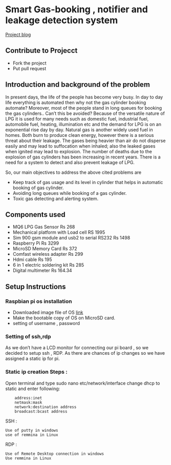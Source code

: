 ﻿# Smart Gas-booking , notifier and leakage detection system

[Project blog](http://epicsdora.blogspot.in/)

## Contribute to Projecct

* Fork the project
* Put pull request

## Introduction and background of the problem

  In present days, the life of the people has become very busy. In day to day life everything is automated then why not the gas cylinder booking automate? Moreover, most of the people stand in long queues for booking the gas cylinders.. Can’t this be avoided? Because of the versatile nature of LPG it is used for many needs such as domestic fuel, industrial fuel, automobile fuel, heating, illumination etc and the demand for LPG is on an exponential rise day by day. Natural gas is another widely used fuel in homes. Both burn to produce clean energy, however there is a serious threat about their leakage. The gases being heavier than air do not disperse easily and may lead to suffocation when inhaled; also the leaked gases when ignited may lead to explosion. The number of deaths due to the explosion of gas cylinders has been increasing in recent years. There is  a need for a system to detect and also prevent leakage of LPG.

So, our main objectives to address the above cited problems are   
* Keep track of gas usage and its level in cylinder that helps in automatic booking of gas cylinder.  
* Avoiding long queues while booking of a gas cylinder.  
* Toxic gas detecting and alerting system.  


## Components used

* MQ6 LPG Gas Sensor  Rs 268 
* Mechanical platform with Load cell RS 1995
* Sim 900 gsm module and usb2 to serial RS232  Rs 1498
* Raspberry Pi Rs 3299
* MicroSD Memory Card Rs 372
* Comfast wireless adapter Rs 299
* Hdmi cable Rs 195
* 6 in 1 electric soldering kit  Rs 285
* Digital multimeter Rs 164.34


## Setup Instructions
### Raspbian pi os installation
 * Downloaded image file of OS  [link](https://www.raspberrypi.org/downloads/)
 * Make the bootable copy of OS on MicroSD card.
 * setting of username , password


### Setting of ssh,rdp
As we don’t have a LCD monitor for connecting our pi board , so we decided to setup ssh , RDP.
As there are chances of ip changes so we have assigned a static ip for pi.

### Static ip creation Steps :

Open terminal and type sudo nano etc/network/interface
change dhcp to static and enter following:

		address:inet
		netmask:mask
		network:destination address
		broadcast:bcast address
SSH :

    Use of putty in windows
    use of remmina in Linux 

RDP :

    Use of Remote Desktop connection in windows
    Use remmina in Linux 

